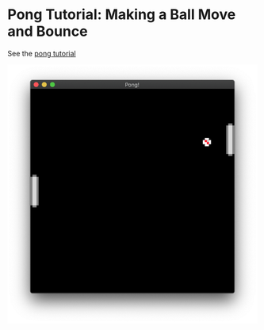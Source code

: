 # Pong Tutorial: Making a Ball Move and Bounce

See the [pong tutorial](https://book.amethyst.rs/master/pong-tutorial/pong-tutorial-04.html)

![pong tutorial 4 screenshot](./screenshot.png)